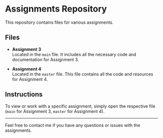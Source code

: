 # Assignments Repository

This repository contains files for various assignments.

## Files

- **Assignment 3**  
  Located in the `main` file. It includes all the necessary code and documentation for Assignment 3.

- **Assignment 4**  
  Located in the `master` file. This file contains all the code and resources for Assignment 4.

## Instructions

To view or work with a specific assignment, simply open the respective file (`main` for Assignment 3, `master` for Assignment 4).

---

Feel free to contact me if you have any questions or issues with the assignments.

